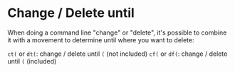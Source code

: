 # Change / Delete until 

When doing a command line "change" or "delete", it's possible to combine it with a movement to determine until where you want to delete:

`ct(` or `dt(`: change / delete until `(` (not included)
`cf(` or `df(`: change / delete until `(` (included)
